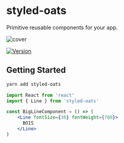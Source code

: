 # styled-oats

Primitive reusable components for your app.

![cover](https://www.dailydot.com/wp-content/uploads/2e3/36/pigsoatsoriginal.jpg "Bois")

[![Version][version-badge]][npm]

[version-badge]: https://img.shields.io/npm/v/styled-oats.svg?style=flat-square

[npm]: https://npmjs.com/package/styled-oats

## Getting Started

```sh
yarn add styled-oats
```

```jsx
import React from 'react'
import { Line } from 'styled-oats'

const BigLineComponent = () => (
    <Line fontSize={36} fontWeight={700}>
      BOIS
    </Line>
)
```
